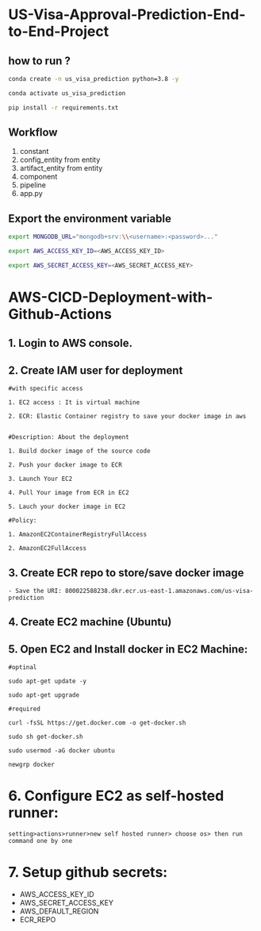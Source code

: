 # US-Visa-Approval-Prediction-End-to-End-Project

## how to run ?

```bash
conda create -n us_visa_prediction python=3.8 -y
```
```bash
conda activate us_visa_prediction
```
```bash
pip install -r requirements.txt
```


## Workflow

1. constant
2. config_entity from entity
3. artifact_entity from entity
4. component
5. pipeline
6. app.py

## Export the environment variable
```bash
export MONGODB_URL="mongodb+srv:\\<username>:<password>..."

export AWS_ACCESS_KEY_ID=<AWS_ACCESS_KEY_ID>

export AWS_SECRET_ACCESS_KEY=<AWS_SECRET_ACCESS_KEY>
```



# AWS-CICD-Deployment-with-Github-Actions

## 1. Login to AWS console.

## 2. Create IAM user for deployment

	#with specific access

	1. EC2 access : It is virtual machine

	2. ECR: Elastic Container registry to save your docker image in aws


	#Description: About the deployment

	1. Build docker image of the source code

	2. Push your docker image to ECR

	3. Launch Your EC2 

	4. Pull Your image from ECR in EC2

	5. Lauch your docker image in EC2

	#Policy:

	1. AmazonEC2ContainerRegistryFullAccess

	2. AmazonEC2FullAccess

	
## 3. Create ECR repo to store/save docker image
    - Save the URI: 800022588238.dkr.ecr.us-east-1.amazonaws.com/us-visa-prediction

	
## 4. Create EC2 machine (Ubuntu) 

## 5. Open EC2 and Install docker in EC2 Machine:
	
	
	#optinal

	sudo apt-get update -y

	sudo apt-get upgrade
	
	#required

	curl -fsSL https://get.docker.com -o get-docker.sh

	sudo sh get-docker.sh

	sudo usermod -aG docker ubuntu

	newgrp docker
	
# 6. Configure EC2 as self-hosted runner:
    setting>actions>runner>new self hosted runner> choose os> then run command one by one


# 7. Setup github secrets:

   - AWS_ACCESS_KEY_ID
   - AWS_SECRET_ACCESS_KEY
   - AWS_DEFAULT_REGION
   - ECR_REPO
